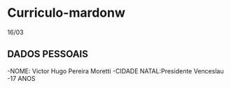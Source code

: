 # Curriculo-mardonw
16/03

## DADOS PESSOAIS 
-NOME: Victor Hugo Pereira Moretti
-CIDADE NATAL:Presidente Venceslau 
-17 ANOS 